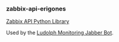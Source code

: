 ### zabbix-api-erigones

[Zabbix API Python Library](https://github.com/erigones/zabbix-api/)

Used by the [Ludolph Monitoring Jabber Bot](https://github.com/erigones/Ludolph>).
